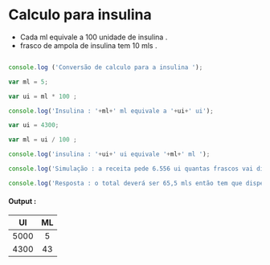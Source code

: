 # Calculo para insulina 

* Cada ml equivale a 100 unidade de insulina .
* frasco de ampola de insulina tem  10 mls .


```javascript 

console.log ('Conversão de calculo para a insulina ');

var ml = 5;

var ui = ml * 100 ;

console.log('Insulina : '+ml+' ml equivale a '+ui+' ui');

var ui = 4300;

var ml = ui / 100 ;

console.log('insulina : '+ui+' ui equivale '+ml+' ml ');

console.log('Simulação : a receita pede 6.556 ui quantas frascos vai dispensar para cliente ? '); 

console.log('Resposta : o total deverá ser 65,5 mls então tem que dispensar 7 frascos de insulina '); 

```

#### Output :

| UI | ML |
|:-:|:-:|
| 5000 | 5 |
| 4300 | 43 |